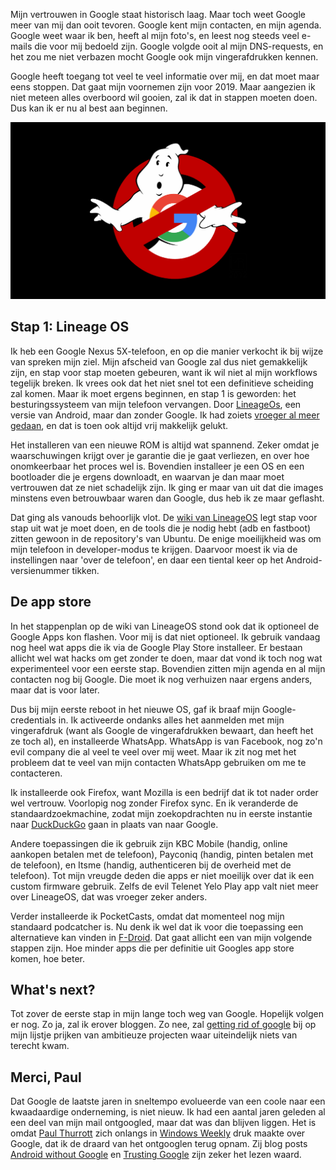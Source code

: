 <!--
.. title: Getting rid of Google
.. slug: getting-rid-of-google
.. date: 2018-11-05 21:26:29 UTC+01:00
.. tags: google, grog
.. category: 
.. link: 
.. description: Google verlaten is niet makkelijk. Vandaag zet ik de eerste stap.
.. type: text
-->

Mijn vertrouwen in Google staat historisch laag. Maar toch weet Google meer van
mij dan ooit tevoren. Google kent mijn contacten, en mijn agenda. Google weet
waar ik ben, heeft al mijn foto's, en leest nog steeds veel e-mails die
voor mij bedoeld zijn. Google volgde ooit al mijn DNS-requests,
en het zou me niet verbazen mocht Google ook mijn vingerafdrukken kennen.

Google heeft toegang tot veel te veel informatie over mij, en dat moet maar
eens stoppen. Dat gaat mijn voornemen zijn voor 2019. Maar aangezien ik niet
meteen alles overboord wil gooien, zal ik dat in stappen moeten doen. Dus kan
ik er nu al best aan beginnen.

![getting rid of google](/galleries/grog/grog.png)

<!-- TEASER_END -->

## Stap 1: Lineage OS

Ik heb een Google Nexus 5X-telefoon, en op die manier verkocht ik bij wijze van
spreken mijn ziel. Mijn afscheid van Google zal dus niet gemakkelijk zijn,
en stap voor stap
moeten gebeuren, want ik wil niet al mijn workflows tegelijk breken. 
Ik vrees ook dat het niet snel tot een
definitieve scheiding zal komen. Maar ik moet ergens
beginnen, en stap 1 is geworden: het besturingssysteem van mijn telefoon
vervangen. Door [LineageOs](https://lineageos.org), een versie van Android, maar
dan zonder Google. Ik had zoiets [vroeger al meer
gedaan](https://blog.johanv.org/categories/cyanogenmod/), en dat is toen ook 
altijd vrij makkelijk gelukt.

Het installeren van een nieuwe ROM is altijd wat spannend. Zeker omdat je
waarschuwingen krijgt over je garantie die je gaat verliezen, en over hoe
onomkeerbaar het proces wel is. Bovendien installeer je een OS en een
bootloader die je ergens downloadt, en waarvan je dan maar moet vertrouwen dat
ze niet schadelijk zijn. Ik ging er maar van uit dat die images minstens even
betrouwbaar waren dan Google, dus heb ik ze maar geflasht.

Dat ging als vanouds behoorlijk vlot. De [wiki van
LineageOS](https://wiki.lineageos.org) legt stap voor stap uit wat je moet
doen, en de tools die je nodig hebt (adb en fastboot) zitten gewoon in de
repository's van Ubuntu. De enige moeilijkheid was om mijn telefoon in
developer-modus te krijgen. Daarvoor moest ik via de instellingen naar 'over de
telefoon', en daar een tiental keer op het Android-versienummer tikken.

## De app store

In het stappenplan op de wiki van LineageOS stond ook dat ik optioneel de
Google Apps kon flashen. Voor mij is dat niet optioneel. Ik gebruik vandaag nog
heel wat apps die ik via de Google Play Store installeer. Er bestaan allicht wel
wat hacks om get zonder te doen, maar dat vond ik toch nog wat experimenteel
voor een eerste stap. Bovendien zitten mijn agenda en al mijn contacten nog bij
Google. Die moet ik nog verhuizen naar ergens anders, maar dat is voor later.

Dus bij mijn eerste reboot in het nieuwe OS, gaf ik braaf mijn Google-credentials
in. Ik activeerde ondanks alles het aanmelden met mijn vingerafdruk (want als
Google de vingerafdrukken bewaart, dan heeft het ze toch al), en installeerde
WhatsApp. WhatsApp is van Facebook, nog zo'n evil company die al veel te veel
over mij weet. Maar ik zit nog met het probleem dat te veel van mijn contacten
WhatsApp gebruiken om me te contacteren.

Ik installeerde ook Firefox, want Mozilla is een bedrijf dat ik tot nader order
wel vertrouw. Voorlopig nog zonder Firefox sync. En ik veranderde de
standaardzoekmachine, zodat mijn zoekopdrachten nu in eerste instantie naar
[DuckDuckGo](https://duckduckgo.com) gaan in plaats van naar Google.

Andere toepassingen die ik gebruik zijn KBC Mobile (handig, online aankopen
betalen met de telefoon), Payconiq (handig, pinten betalen met de telefoon), en
Itsme (handig, authenticeren bij de overheid met de telefoon). Tot mijn vreugde
deden die apps er niet moeilijk over dat ik een custom firmware gebruik. Zelfs de
evil Telenet Yelo Play app valt niet meer over LineageOS, dat was vroeger zeker
anders.

Verder installeerde ik PocketCasts, omdat dat momenteel nog mijn standaard
podcatcher is. Nu denk ik wel dat ik voor die toepassing een alternatieve kan vinden
in [F-Droid](https://f-droid.org). Dat gaat allicht een van mijn volgende stappen
zijn. Hoe minder apps die per definitie uit Googles app store komen, hoe beter.

## What's next?

Tot zover de eerste stap in mijn lange toch weg van Google. Hopelijk volgen er
nog. Zo ja, zal ik erover bloggen. Zo nee, zal [getting rid of
google](https://blog.johanv.org/categories/grog/) bij op mijn lijstje prijken van
ambitieuze projecten waar uiteindelijk niets van terecht kwam.

## Merci, Paul

Dat Google de laatste jaren in sneltempo evolueerde van een coole naar een
kwaadaardige onderneming, is niet nieuw. Ik had een aantal jaren geleden al een
deel van mijn mail ontgoogled, maar dat was dan blijven liggen. Het is omdat
[Paul Thurrott](https://www.thurrott.com/) zich onlangs in [Windows
Weekly](https://twit.tv/shows/windows-weekly) druk maakte over Google, dat ik de
draard van het ontgooglen terug opnam. Zij blog posts
[Android without
Google](https://www.thurrott.com/mobile/android/190626/android-without-google) en
[Trusting Google](https://www.thurrott.com/google/189778/trusting-google) zijn
zeker het lezen waard.

